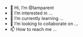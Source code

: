 - 👋 Hi, I’m @Iamparent
- 👀 I’m interested in ...
- 🌱 I’m currently learning ...
- 💞️ I’m looking to collaborate on ...
- 📫 How to reach me ...

<!---
Iamparent/Iamparent is a ✨ special ✨ repository because its `README.md` (this file) appears on your GitHub profile.
You can click the Preview link to take a look at your changes.
--->
